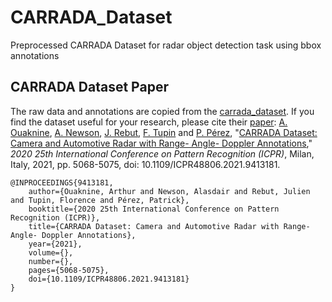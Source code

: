 # CARRADA_Dataset
Preprocessed CARRADA Dataset for radar object detection task using bbox annotations

## CARRADA Dataset Paper
The raw data and annotations are copied from the [carrada_dataset](https://github.com/valeoai/carrada_dataset). 
If you find the dataset useful for your research, please cite their [paper](https://arxiv.org/abs/2005.01456): 
[A. Ouaknine](https://arthurouaknine.github.io/), [A. Newson](https://sites.google.com/site/alasdairnewson/), [J. Rebut](https://scholar.google.com/citations?user=BJcQNcoAAAAJ&hl=fr), [F. Tupin](https://perso.telecom-paristech.fr/tupin/) and [P. Pérez](https://ptrckprz.github.io/), "[CARRADA Dataset: Camera and Automotive Radar with Range- Angle- Doppler Annotations](https://ieeexplore.ieee.org/document/9413181)," *2020 25th International Conference on Pattern Recognition (ICPR)*, Milan, Italy, 2021, pp. 5068-5075, doi: 10.1109/ICPR48806.2021.9413181.
```
@INPROCEEDINGS{9413181,
    author={Ouaknine, Arthur and Newson, Alasdair and Rebut, Julien and Tupin, Florence and Pérez, Patrick},
    booktitle={2020 25th International Conference on Pattern Recognition (ICPR)},
    title={CARRADA Dataset: Camera and Automotive Radar with Range- Angle- Doppler Annotations},
    year={2021},
    volume={},
    number={},
    pages={5068-5075},
    doi={10.1109/ICPR48806.2021.9413181}
}
```

